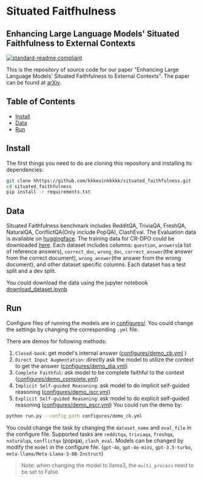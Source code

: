 # Situated Faitfhulness
## Enhancing Large Language Models' Situated Faithfulness to External Contexts

[![standard-readme compliant](https://img.shields.io/badge/readme%20style-standard-brightgreen.svg?style=flat-square)]()

This is the repository of source code for our paper "Enhancing Large Language Models' Situated Faithfulness to External Contexts". The paper can be found at [arXiv]().

## Table of Contents
   - [Install](#install)
   - [Data](#data)
   - [Run](#run)



## Install
The first things you need to do are cloning this repository and installing its
dependencies:

```sh
git clone hhttps://github.com/kkkevinkkkkk/situated_faithfulness.git
cd situated_faithfulness
pip install -r requirements.txt
```

## Data
Situated Faithfulness benchmark includes RedditQA, TriviaQA, FreshQA, NaturalQA, ConflictQA(Only include PopQA), ClashEval. 
The Evaluation data is available on [huggingface](https://huggingface.co/datasets/kkkevinkkk/SituatedFaithfulnessEval). The training data for CR-DPO could be downloaded [here](https://huggingface.co/datasets/kkkevinkkk/SituatedFaithfulnessSupplement).
Each dataset includes columns: `question`, `answers`(a list of reference answers), `correct_doc`, `wrong_doc`, `correct_answer`(the answer from the correct document), `wrong_answer`(the answer from the wrong document), and other dataset specific columns. Each dataset has a test split and a dev split.

You could download the data using the jupyter notebook [download_dataset.ipynb](download_dataset.ipynb)



## Run
Configure files of running the models are in [configures/](configures). You could change the settings by changing the corresponding `.yml` file.

There are demos for following methods:
1. `Closed-book`: get model's internal answer ([configures/demo_cb.yml](configures/demo_cb.yml) )
2. `Direct Input Augmentation`: directly ask the model to utilize the context to get the answer ([configures/demo_dia.yml](configures/demo_dia.yml))
3. `Complete Faithful`:  ask model to be complete faithful to the context ([configures/demo_complete.yml](configures/demo_complete.yml))
4. `Implicit Self-guided Reasoning`: ask model to do implicit self-guided reasoning ([configures/demo_iscr.yml](configures/demo_iscr.yml))
5. `Explicit Self-guided Reasoning`: ask model to do explicit self-guided reasoning ([configures/demo_escr.yml](configures/demo_escr.yml))
You could run the demo by:
```sh
python run.py --config_path configures/demo_cb.yml
```


You could change the task by changing the `dataset_name` and `eval_file` in the configure file.
Supported tasks are `redditqa`, `triviaqa`, `freshqa`, `naturalqa`, `conflictqa` (popqa), `clash_eval`.
Models can be changed by modify the `model` in the configure file.  (`gpt-4o`, `gpt-4o-mini`, `gpt-3.5-turbo`, `meta-llama/Meta-Llama-3-8B-Instruct`)
> Note: when changing the model to llama3, the `multi_process` need to be set to False.



